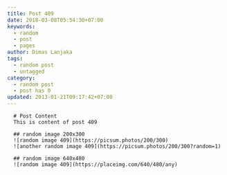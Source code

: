 ```yaml
---
title: Post 409
date: 2018-03-08T05:54:30+07:00
keywords:
  - random
  - post
  - pages
author: Dimas Lanjaka
tags:
  - random post
  - untagged
category:
  - random post
  - post has 0
updated: 2013-01-21T09:17:42+07:00
---
```


      # Post Content
      This is content of post 409

      ## random image 200x300
      ![random image 409](https://picsum.photos/200/300)
      ![another random image 409](https://picsum.photos/200/300?random=1)

      ## random image 640x480
      ![random image 409](https://placeimg.com/640/480/any)
      